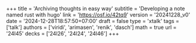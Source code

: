 +++
title = 'Archiving thoughts in easy way'
subtitle = 'Developing a note named rust with hugo'
link = 'https://osf.io/42tq9'
version = '20241228_v0'
date = '2024-12-28T18:57:50+07:00'
draft = false
type = 'xtalk'
tags = ['talk']
authors = ['viridi', 'arimasen', 'renik', 'dasch']
math = true
url = '24l45'
decks = ['24l26', '24l24', '24l46']
+++
<!--more-->
